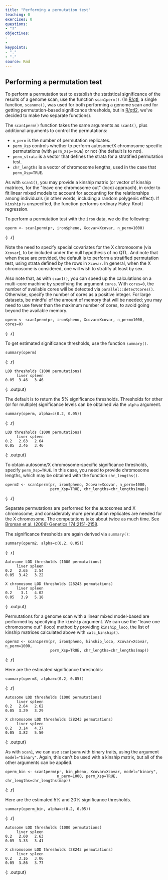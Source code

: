 ```yaml
---
title: "Performing a permutation test"
teaching: 0
exercises: 0
questions:
- "?"
objectives:
- 
- 
keypoints:
- "."
- "."
source: Rmd
---
```





## Performing a permutation test

To perform a permutation test to establish the statistical significance of
the results of a genome scan, use the function `scan1perm()`. (In
[R/qtl](http://rqtl.org), a single function, `scanone()`, was used for
both performing a genome scan and for getting permutation-based
significance thresholds, but in [R/qtl2](http://kbroman.org/qtl2),
we've decided to make two separate functions).

The `scan1perm()` function takes the same arguments as `scan1()`, plus
additional arguments to control the permutations:

- `n_perm` is the number of permutation replicates.
- `perm_Xsp` controls whether to perform autosome/X chromosome
  specific permutations (with `perm_Xsp=TRUE`) or not (the default is
  to not).
- `perm_strata` is a vector that defines the strata for a stratified permutation
  test.
- `chr_lengths` is a vector of chromosome lengths, used in the case
  that `perm_Xsp=TRUE`.

As with `scan1()`, you may provide a kinship matrix (or vector of
kinship matrices, for the "leave one chromosome out" (loco) approach),
in order to fit linear mixed models to account for accounting for the
relationships among individuals (in other words, including a random
polygenic effect). If `kinship` is unspecified, the function performs
ordinary Haley-Knott regression.



To perform a permutation test with the `iron` data, we do the following:


~~~
operm <- scan1perm(pr, iron$pheno, Xcovar=Xcovar, n_perm=1000)
~~~
{: .r}

Note the need to specify special covariates for the X chromosome (via
`Xcovar`), to be included under the null hypothesis of no QTL.
And note that when these are provided, the default is to perform a
stratified permutation test, using strata defined by the rows in
`Xcovar`. In general, when the X chromosome is considered, one will
wish to stratify at least by sex.

Also note that, as with `scan1()`, you can speed up the calculations on a multi-core
machine by specifying the argument `cores`. With `cores=0`, the number
of available cores will be detected via `parallel::detectCores()`.
Otherwise, specify the number of cores as a positive integer.
For large datasets, be mindful of the amount of memory that will be
needed; you may need to use fewer than the maximum number of cores,
to avoid going beyond the available memory.


~~~
operm <- scan1perm(pr, iron$pheno, Xcovar=Xcovar, n_perm=1000, cores=0)
~~~
{: .r}

To get estimated significance thresholds, use the function
`summary()`.




~~~
summary(operm)
~~~
{: .r}


~~~
LOD thresholds (1000 permutations)
     liver spleen
0.05  3.46   3.46
~~~
{: .output}

The default is to return the 5% significance thresholds. Thresholds for
other (or for multiple) significance levels can be obtained via the
`alpha` argument.




~~~
summary(operm, alpha=c(0.2, 0.05))
~~~
{: .r}


~~~
LOD thresholds (1000 permutations)
     liver spleen
0.2   2.63   2.64
0.05  3.46   3.46
~~~
{: .output}

To obtain autosome/X chromosome-specific significance thresholds,
specify `perm_Xsp=TRUE`. In this case, you need to provide chromosome
lengths, which may be obtained with the function `chr_lengths()`.




~~~
operm2 <- scan1perm(pr, iron$pheno, Xcovar=Xcovar, n_perm=1000,
                    perm_Xsp=TRUE, chr_lengths=chr_lengths(map))
~~~
{: .r}

Separate permutations are performed for the autosomes and X
chromosome, and considerably more permutation replicates are needed
for the X chromosome. The computations take about twice as much time.
See [Broman et al. (2006) Genetics
174:2151-2158](https://www.ncbi.nlm.nih.gov/pubmed/17028340).

The significance thresholds are again derived via `summary()`:




~~~
summary(operm2, alpha=c(0.2, 0.05))
~~~
{: .r}


~~~
Autosome LOD thresholds (1000 permutations)
     liver spleen
0.2   2.65   2.54
0.05  3.42   3.22

X chromosome LOD thresholds (28243 permutations)
     liver spleen
0.2    3.1   4.02
0.05   3.9   5.18
~~~
{: .output}

Permutations for a genome scan with a linear mixed model-based are
performed by specifying the `kinship` argument. We can
use the "leave one chromosome out" (loco) method by providing
`kinship_loco`, the list of kinship matrices calculated above with
`calc_kinship()`.




~~~
operm3 <- scan1perm(pr, iron$pheno, kinship_loco, Xcovar=Xcovar, n_perm=1000,
                    perm_Xsp=TRUE, chr_lengths=chr_lengths(map))
~~~
{: .r}

Here are the estimated significance thresholds:




~~~
summary(operm3, alpha=c(0.2, 0.05))
~~~
{: .r}


~~~
Autosome LOD thresholds (1000 permutations)
     liver spleen
0.2   2.64   2.62
0.05  3.29   3.29

X chromosome LOD thresholds (28243 permutations)
     liver spleen
0.2   3.14   4.37
0.05  3.82   5.50
~~~
{: .output}

As with `scan1`, we can use `scan1perm` with binary traits, using the
argument `model="binary"`. Again, this can't be used with a kinship
matrix, but all of the other arguments can be applied.


~~~
operm_bin <- scan1perm(pr, bin_pheno, Xcovar=Xcovar, model="binary",
                       n_perm=1000, perm_Xsp=TRUE, chr_lengths=chr_lengths(map))
~~~
{: .r}

Here are the estimated 5% and 20% significance thresholds.




~~~
summary(operm_bin, alpha=c(0.2, 0.05))
~~~
{: .r}


~~~
Autosome LOD thresholds (1000 permutations)
     liver spleen
0.2   2.60   2.63
0.05  3.33   3.41

X chromosome LOD thresholds (28243 permutations)
     liver spleen
0.2   3.16   3.06
0.05  3.86   3.77
~~~
{: .output}
